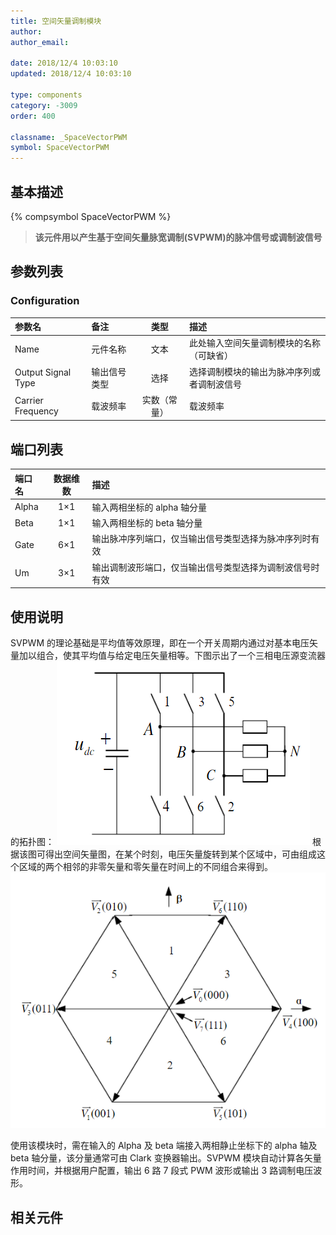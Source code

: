 ```yaml
---
title: 空间矢量调制模块
author:
author_email:

date: 2018/12/4 10:03:10
updated: 2018/12/4 10:03:10

type: components
category: -3009
order: 400

classname: _SpaceVectorPWM
symbol: SpaceVectorPWM
---
```


## 基本描述

{% compsymbol SpaceVectorPWM %}

> **该元件用以产生基于空间矢量脉宽调制(SVPWM)的脉冲信号或调制波信号**

## 参数列表

### Configuration

| 参数名             | 备注         |     类型     | 描述                                       |
| :----------------- | :----------- | :----------: | :----------------------------------------- |
| Name               | 元件名称     |     文本     | 此处输入空间矢量调制模块的名称（可缺省）   |
| Output Signal Type | 输出信号类型 |     选择     | 选择调制模块的输出为脉冲序列或者调制波信号 |
| Carrier Frequency  | 载波频率     | 实数（常量） | 载波频率                                   |

## 端口列表

| 端口名 | 数据维数 | 描述                                                     |
| :----- | :------: | :------------------------------------------------------- |
| Alpha  |   1×1    | 输入两相坐标的 alpha 轴分量                              |
| Beta   |   1×1    | 输入两相坐标的 beta 轴分量                               |
| Gate   |   6×1    | 输出脉冲序列端口，仅当输出信号类型选择为脉冲序列时有效   |
| Um     |   3×1    | 输出调制波形端口，仅当输出信号类型选择为调制波信号时有效 |

## 使用说明

SVPWM 的理论基础是平均值等效原理，即在一个开关周期内通过对基本电压矢量加以组合，使其平均值与给定电压矢量相等。下图示出了一个三相电压源变流器的拓扑图：
![逆变器等效图](comp_SpaceVectorPWM/逆变器等效图.png)
根据该图可得出空间矢量图，在某个时刻，电压矢量旋转到某个区域中，可由组成这个区域的两个相邻的非零矢量和零矢量在时间上的不同组合来得到。
![空间矢量图](comp_SpaceVectorPWM/空间矢量图.png)

使用该模块时，需在输入的 Alpha 及 beta 端接入两相静止坐标下的 alpha 轴及 beta 轴分量，该分量通常可由 Clark 变换器输出。SVPWM 模块自动计算各矢量作用时间，并根据用户配置，输出 6 路 7 段式 PWM 波形或输出 3 路调制电压波形。

## 相关元件
